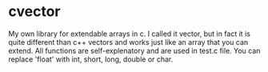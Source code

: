 # cvector
My own library for extendable arrays in c.
I called it vector, but in fact it is quite different than c++ vectors and works just like an array that you can extend.
All functions are self-explenatory and are used in test.c file. You can replace 'float' with int, short, long, double or char.
